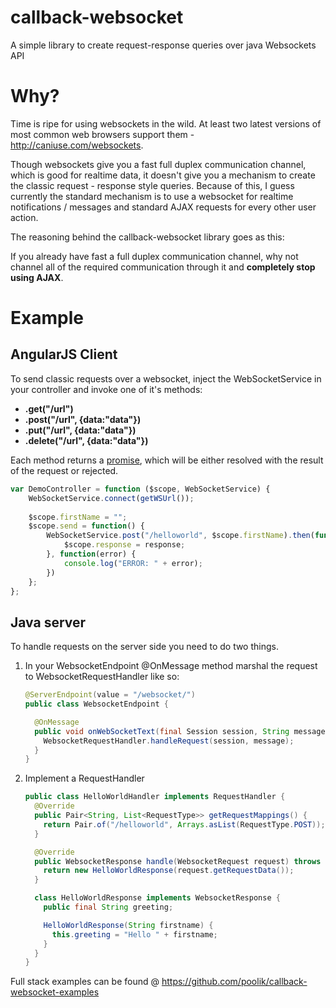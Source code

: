 callback-websocket
==================

A simple library to create request-response queries over java Websockets API
# Why?

Time is ripe for using websockets in the wild. At least two latest versions of most common web browsers support them - http://caniuse.com/websockets. 

Though websockets give you a fast full duplex communication channel, which is good for realtime data, it doesn't give you a mechanism to create the classic request -  response style queries. Because of this, I guess currently the standard mechanism is to use a websocket for realtime notifications / messages and standard AJAX requests for every other user action.

The reasoning behind the callback-websocket library goes as this: 

If you already have fast a full duplex communication channel, why not channel all of the required communication through it and **completely stop using AJAX**.

# Example
## AngularJS Client

To send classic requests over a websocket, inject the WebSocketService in your controller and invoke one of it's methods:
* **.get("/url")** 
* **.post("/url", {data:"data"})**
* **.put("/url", {data:"data"})** 
* **.delete("/url", {data:"data"})** 

Each method returns a [promise](http://docs.angularjs.org/api/ng.$q), which will be either resolved with the result of the request or rejected.

```javascript
var DemoController = function ($scope, WebSocketService) {
    WebSocketService.connect(getWSUrl());
    
    $scope.firstName = "";
    $scope.send = function() {
        WebSocketService.post("/helloworld", $scope.firstName).then(function(response) {
            $scope.response = response;
        }, function(error) {
            console.log("ERROR: " + error);
        })
    };
};
```

## Java server

To handle requests on the server side you need to do two things.

1. In your WebsocketEndpoint @OnMessage method marshal the request to WebsocketRequestHandler like so:

    ```java
    @ServerEndpoint(value = "/websocket/")
    public class WebsocketEndpoint {
    
      @OnMessage
      public void onWebSocketText(final Session session, String message) {
        WebsocketRequestHandler.handleRequest(session, message);
      }
    }
    ```

2. Implement a RequestHandler 

    ```java
    public class HelloWorldHandler implements RequestHandler {
      @Override
      public Pair<String, List<RequestType>> getRequestMappings() {
        return Pair.of("/helloworld", Arrays.asList(RequestType.POST));
      }
    
      @Override
      public WebsocketResponse handle(WebsocketRequest request) throws Exception {
        return new HelloWorldResponse(request.getRequestData());
      }
    
      class HelloWorldResponse implements WebsocketResponse {
        public final String greeting;
    
        HelloWorldResponse(String firstname) {
          this.greeting = "Hello " + firstname;
        }
      }
    }
    ```
    
Full stack examples can be found @ https://github.com/poolik/callback-websocket-examples
